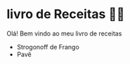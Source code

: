 # livro de Receitas :man_cook:

Olá! Bem vindo ao meu livro de receitas

- Strogonoff de Frango
- Pavê
